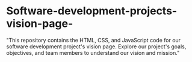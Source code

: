 # Software-development-projects-vision-page-
"This repository contains the HTML, CSS, and JavaScript code for our software development project's vision page. Explore our project's goals, objectives, and team members to understand our vision and mission."
